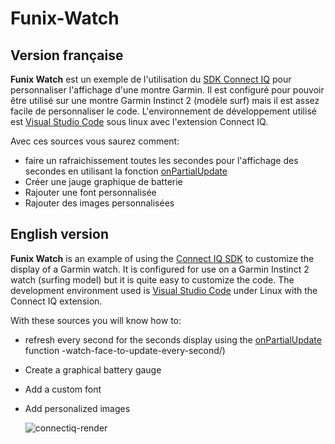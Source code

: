 # Funix-Watch
## Version française
**Funix Watch** est un exemple de l'utilisation du [SDK Connect IQ](https://developer.garmin.com/connect-iq/overview/) pour personnaliser l'affichage d'une montre Garmin. Il est configuré pour pouvoir être utilisé sur une montre Garmin Instinct 2 (modèle surf) mais il est assez facile de personnaliser le code.
L'environnement de développement utilisé est [Visual Studio Code](https://code.visualstudio.com/) sous linux avec l'extension Connect IQ.

Avec ces sources vous saurez comment:
- faire un rafraichissement toutes les secondes pour l'affichage des secondes en utilisant la fonction [onPartialUpdate](https://developer.garmin.com/connect-iq/connect-iq-faq/how-do-i-get-my-watch-face-to-update-every-second/)
- Créer une jauge graphique de batterie
- Rajouter une font personnalisée
- Rajouter des images personnalisées

## English version
**Funix Watch** is an example of using the [Connect IQ SDK](https://developer.garmin.com/connect-iq/overview/) to customize the display of a Garmin watch. It is configured for use on a Garmin Instinct 2 watch (surfing model) but it is quite easy to customize the code.
The development environment used is [Visual Studio Code](https://code.visualstudio.com/) under Linux with the Connect IQ extension.

With these sources you will know how to:
- refresh every second for the seconds display using the [onPartialUpdate](https://developer.garmin.com/connect-iq/connect-iq-faq/how-do-i-get-my) function -watch-face-to-update-every-second/)
- Create a graphical battery gauge
- Add a custom font
- Add personalized images

  ![connectiq-render](https://github.com/user-attachments/assets/1f515dfc-5175-4883-8076-f0303528f3fc)

  

